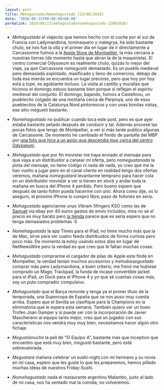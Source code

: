 ```yaml
---
layout: post
title: Mehagustado/Nomehagustado [23/08/2010]
date: '2010-08-23T00:00:00+00:00'
permalink: 2010/08/23/mehagustadonomehagustado-23082010/
---
```

- *Mehagustado* el viajecito que hemos hecho con el coche por el sur de Francia con Ladymandona, tonimaquero y malegrya, ha sido bastante chulo, se nos fue la olla y el primer día en lugar de ir directamente a Carcassonne fuimos a la [Apple Store de Montpellier](http://www.flickr.com/photos/savior1980/sets/72157624782594540/), la más cercana a nuestras tierras (de momento hasta que abran la de la maquinista). El centro comercial Odysseum es realmente chulo, quizás lo mejor del viaje, ya que Carcassone *nomegustó* demasiado. Es un pueblo medieval pero demasiado explotado, masificado y lleno de comercios, debajo de toda esa mierda se encuentra un lugar precioso, pero que hoy por hoy está a tope, es agobiante incluso. La visita al castillo y murallas que hicimos el domingo estuvo bastante bien porque sí reflejan el espíritu medieval del conjunto. El domingo, bajando, fuimos a Castellnou, un pueblecito colgado de una montaña cerca de Perpinyà, uno de esos pueblecitos de la Catalunya Nord pintorescos y con unas bonitas vistas, ese sitio *megustó* bastante.

- *Nomehagustado* no publicar cuando toca este post, pero es que ayer estaba bastante petado después de conducir y tal. Además procesé las pocas fotos que tengo de Montpellier, a ver si más tarde publico algunas de Carcassone. De momento he cambiado el fondo de pantalla del MBP por [una foto que hice a un avión que descendía muy cerca del centro Odysseum](http://www.flickr.com/photos/savior1980/4916635165/).

- *Mehagustado* que por fin movistar me haya enviado el mensaje para que vaya a un distribuidor a canjear mi oferta, pero *nomegustanada* la pinta del mensaje, no tiene código ni nada de nada, yo creo que me la han vuelto a jugar pero en el canal cliente en realidad tengo dos ofertas veremos, mañana *nomegustará* levantarme temprano para hacer cola en un distribuidor movistar a ver si tienen en stock y andar toda la mañana en busca del iPhone 4 perdido. Pero bueno espero que después de tanto follón pueda hacerme con uno. Ahora como dije, os lo aseguro, el próximo iPhone lo compro libre, paso de follones en serio.

- *Mehagustado* agenciarme unas Vibram 5fingers KSO como las de [Samuel](http://sopmacsl.com) vía ebay por 40 euros gastos de envío incluidos, mira no sé el precio es muy barato pero [la tienda](http://www.superduperdiscount.com/servlet/the-1231/Vibram-Fivefingers-KSO-Five/Detail) parece que es seria espero que no tenga demasiados problemas :S

- *Nomehagustado* la app Times para el iPad, no tiene mucho más que la de Mac, sirve para ver cuatro feeds distribuidos de forma curiosa pero poco más. De momento la estoy usando estos días en lugar de NetNewsWire pero la verdad es que creo que le faltan muchas cosas.

- *Mehagustado* comprarme el cargador de pilas de Apple este finde en Montpellier, la verdad tenían muchos accesorios y *mehubiesegustado* comprar más pero Ladymandona, a buen criterio, me frenó me hubiese comprado un Magic Trackpad, la funda de incase convertible jacket para el iPad, un Dock para el iPhone 4 y yo que sé cuantas cosas más, soy un puto comprador compulsivo.

- *Mehagustado* que el Barça remonte y tenga ya el primer título de la temporada, una Supercopa de España que se nos puso muy cuesta arriba. Espero que el Sevilla se clasifique para la Champions en la eliminatoria que le espera esta semana. También quiero ver un buen Trofeo Joan Gamper y si puede ser con la incorporación de Javier Mascherano al equipo tanto mejor, creo que un jugador con sus características nos vendrá muy muy bien, necesitamos hacer algún otro fichaje.

- *Megustómucho* la peli de "El Equipo A", bastante más que Inception que encuentro que está muy bien, *megustó* bastante, pero está sobrevalorada.

- *Megustará* mañana celebrar un sushi-night con mi hermano y su novia en mi casa, espero que les guste lo que les preparemos, hemos pillado muchas ideas de nuestros Friday-Sushi.

- *Nomehagustado* nada el restaurante argentino Malambo, justo al lado de mi casa, nos ha sentado mal la comida, no volveremos.
